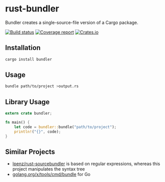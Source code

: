 # rust-bundler
Bundler creates a single-source-file version of a Cargo package.

[![Build status](https://travis-ci.org/slava-sh/rust-bundler.svg?branch=master)](https://travis-ci.org/slava-sh/rust-bundler)
[![Coverage report](https://codecov.io/gh/slava-sh/rust-bundler/branch/master/graph/badge.svg)](https://codecov.io/gh/slava-sh/rust-bundler)
[![Crates.io](https://img.shields.io/crates/v/bundler.svg)](https://crates.io/crates/bundler)

## Installation

```sh
cargo install bundler
```

## Usage

```sh
bundle path/to/project >output.rs
```

## Library Usage

```rust
extern crate bundler;

fn main() {
    let code = bundler::bundle("path/to/project");
    println!("{}", code);
}
```

## Similar Projects

* [lpenz/rust-sourcebundler](https://github.com/lpenz/rust-sourcebundler)
  is based on regular expressions, whereas this project manipulates the syntax tree
* [golang.org/x/tools/cmd/bundle](https://godoc.org/golang.org/x/tools/cmd/bundle) for Go
